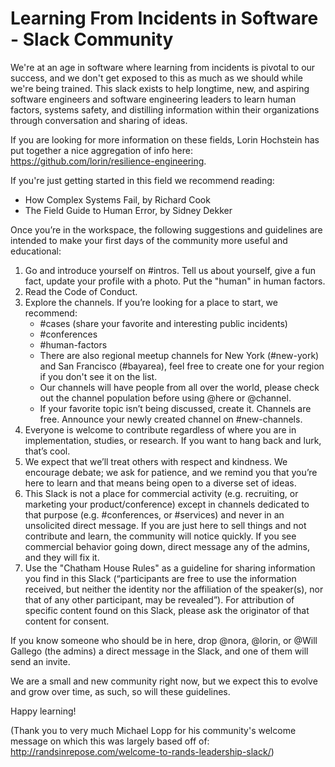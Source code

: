 # Learning From Incidents in Software - Slack Community

We're at an age in software where learning from incidents is pivotal to our success, and we don't get exposed to this as much as we should while we're being trained. This slack exists to help longtime, new, and aspiring software engineers and software engineering leaders to learn human factors, systems safety, and distilling information within their organizations through conversation and sharing of ideas.

If you are looking for more information on these fields, Lorin Hochstein has put together a nice aggregation of info here: https://github.com/lorin/resilience-engineering. 

If you're just getting started in this field we recommend reading: 
* How Complex Systems Fail, by Richard Cook
* The Field Guide to Human Error, by Sidney Dekker 

Once you’re in the workspace, the following suggestions and guidelines are intended to make your first days of the community more useful and educational:

1. Go and introduce yourself on #intros. Tell us about yourself, give a fun fact, update your profile with a photo. Put the "human" in human factors.
2. Read the Code of Conduct.
3. Explore the channels. If you’re looking for a place to start, we recommend:
   * #cases (share your favorite and interesting public incidents)
   * #conferences
   * #human-factors
   * There are also regional meetup channels for New York (#new-york) and San Francisco (#bayarea), feel free to create one for your region if you don't see it on the list.
   * Our channels will have people from all over the world, please check out the channel population before using @here or @channel.
   * If your favorite topic isn’t being discussed, create it. Channels are free. Announce your newly created channel on #new-channels.
4. Everyone is welcome to contribute regardless of where you are in implementation, studies, or research. If you want to hang back and lurk, that’s cool.
5. We expect that we’ll treat others with respect and kindness. We encourage debate; we ask for patience, and we remind you that you’re here to learn and that means being open to a diverse set of ideas.
6. This Slack is not a place for commercial activity (e.g. recruiting, or marketing your product/conference) except in channels dedicated to that purpose (e.g. #conferences, or #services) and never in an unsolicited direct message. If you are just here to sell things and not contribute and learn, the community will notice quickly. If you see commercial behavior going down, direct message any of the admins, and they will fix it.
7. Use the "Chatham House Rules" as a guideline for sharing information you find in this Slack (“participants are free to use the information received, but neither the identity nor the affiliation of the speaker(s), nor that of any other participant, may be revealed”). For attribution of specific content found on this Slack, please ask the originator of that content for consent.

If you know someone who should be in here, drop @nora, @lorin, or @Will Gallego (the admins) a direct message in the Slack, and one of them will send an invite.

We are a small and new community right now, but we expect this to evolve and grow over time, as such, so will these guidelines.

Happy learning!

(Thank you to very much Michael Lopp for his community's welcome message on which this was largely based off of: http://randsinrepose.com/welcome-to-rands-leadership-slack/)
